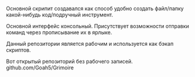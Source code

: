 Основной скрипит создавался как способ удобно создать файл/папку какой-нибудь код/подручный инструмент.

Основной интерфейс консольный. Присутствует возможности отправки команд через прописывание их в ярлыке.


Данный репозитории является рабочим и используется как бэкап скриптов.

Вот открытый репозиторий без рабочего записей. github.com/Goah5/Grimoire

